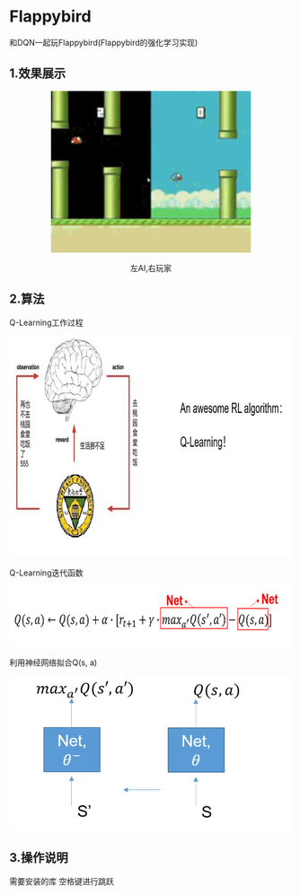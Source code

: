 # Flappybird
和DQN一起玩Flappybird(Flappybird的强化学习实现)

## 1.效果展示
<div align=center>
<img src="https://github.com/Luciferbobo/Flappybird/blob/main/Fig/Flappybird.gif" width="356" height="288"> 
  
左AI,右玩家
  
</div>

## 2.算法

Q-Learning工作过程
<div align=center>
<img src="https://github.com/Luciferbobo/Flappybird/blob/main/Fig/s1.png" width="840" height="395">  
</div>


Q-Learning迭代函数
<div align=center>
<img src="https://github.com/Luciferbobo/Flappybird/blob/main/Fig/s3.png" width="690" height="109">  
</div>

利用神经网络拟合Q(s, a)
<div align=center>
<img src="https://github.com/Luciferbobo/Flappybird/blob/main/Fig/s2.png">  
</div>

## 3.操作说明

需要安装的库
空格键进行跳跃

